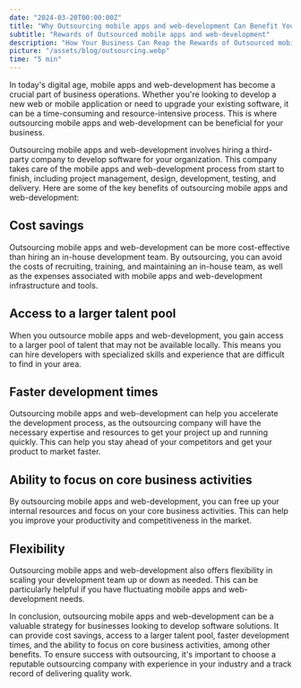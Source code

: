 ```yaml
---
date: "2024-03-20T00:00:00Z"
title: "Why Outsourcing mobile apps and web-development Can Benefit Your Business"
subtitle: "Rewards of Outsourced mobile apps and web-development"
description: "How Your Business Can Reap the Rewards of Outsourced mobile apps and web-development."
picture: "/assets/blog/outsourcing.webp"
time: "5 min"
---
```

In today's digital age, mobile apps and web-development has become a crucial part of business operations. Whether you're looking to develop a new web or mobile application or need to upgrade your existing software, it can be a time-consuming and resource-intensive process. This is where outsourcing mobile apps and web-development can be beneficial for your business.

Outsourcing mobile apps and web-development involves hiring a third-party company to develop software for your organization. This company takes care of the mobile apps and web-development process from start to finish, including project management, design, development, testing, and delivery. Here are some of the key benefits of outsourcing mobile apps and web-development:

## Cost savings
Outsourcing mobile apps and web-development can be more cost-effective than hiring an in-house development team. By outsourcing, you can avoid the costs of recruiting, training, and maintaining an in-house team, as well as the expenses associated with mobile apps and web-development infrastructure and tools.

## Access to a larger talent pool
When you outsource mobile apps and web-development, you gain access to a larger pool of talent that may not be available locally. This means you can hire developers with specialized skills and experience that are difficult to find in your area.

## Faster development times
Outsourcing mobile apps and web-development can help you accelerate the development process, as the outsourcing company will have the necessary expertise and resources to get your project up and running quickly. This can help you stay ahead of your competitors and get your product to market faster.

## Ability to focus on core business activities
By outsourcing mobile apps and web-development, you can free up your internal resources and focus on your core business activities. This can help you improve your productivity and competitiveness in the market.

## Flexibility
Outsourcing mobile apps and web-development also offers flexibility in scaling your development team up or down as needed. This can be particularly helpful if you have fluctuating mobile apps and web-development needs.

In conclusion, outsourcing mobile apps and web-development can be a valuable strategy for businesses looking to develop software solutions. It can provide cost savings, access to a larger talent pool, faster development times, and the ability to focus on core business activities, among other benefits. To ensure success with outsourcing, it's important to choose a reputable outsourcing company with experience in your industry and a track record of delivering quality work.
